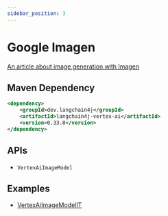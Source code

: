 ```yaml
---
sidebar_position: 3
---
```


# Google Imagen

[An article about image generation with Imagen](https://glaforge.dev/posts/2024/02/01/image-generation-with-imagen-and-langchain4j/)


## Maven Dependency

```xml
<dependency>
    <groupId>dev.langchain4j</groupId>
    <artifactId>langchain4j-vertex-ai</artifactId>
    <version>0.33.0</version>
</dependency>
```


## APIs

- `VertexAiImageModel`


## Examples

- [VertexAiImageModelIT](https://github.com/langchain4j/langchain4j/blob/main/langchain4j-vertex-ai/src/test/java/dev/langchain4j/model/vertexai/VertexAiImageModelIT.java)
